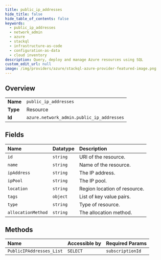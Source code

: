 ```yaml
---
title: public_ip_addresses
hide_title: false
hide_table_of_contents: false
keywords:
  - public_ip_addresses
  - network_admin
  - azure    
  - stackql
  - infrastructure-as-code
  - configuration-as-data
  - cloud inventory
description: Query, deploy and manage Azure resources using SQL
custom_edit_url: null
image: /img/providers/azure/stackql-azure-provider-featured-image.png
---
```

  
    

## Overview
<table><tbody>
<tr><td><b>Name</b></td><td><code>public_ip_addresses</code></td></tr>
<tr><td><b>Type</b></td><td>Resource</td></tr>
<tr><td><b>Id</b></td><td><code>azure.network_admin.public_ip_addresses</code></td></tr>
</tbody></table>

## Fields
| Name | Datatype | Description |
|:-----|:---------|:------------|
| `id` | `string` | URI of the resource. |
| `name` | `string` | Name of the resource. |
| `ipAddress` | `string` | The IP address. |
| `ipPool` | `string` | The IP pool. |
| `location` | `string` | Region location of resource. |
| `tags` | `object` | List of key value pairs. |
| `type` | `string` | Type of resource. |
| `allocationMethod` | `string` | The allocation method. |
## Methods
| Name | Accessible by | Required Params |
|:-----|:--------------|:----------------|
| `PublicIPAddresses_List` | `SELECT` | `subscriptionId` |

